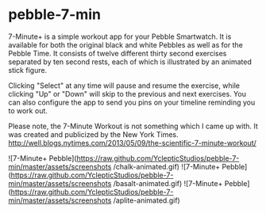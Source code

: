 # pebble-7-min
7-Minute+ is a simple workout app for your Pebble Smartwatch. It is available for both the original 
black and white Pebbles as well as for the Pebble Time. It consists of twelve different thirty 
second exercises separated by ten second rests, each of which is illustrated by an animated stick 
figure.

Clicking "Select" at any time will pause and resume the exercise, while clicking "Up" or "Down" 
will skip to the previous and next exercises. You can also configure the app to send you pins on 
your timeline reminding you to work out.

Please note, the 7-Minute Workout is not something which I came up with. It was created and 
publicized by the New York Times. 
http://well.blogs.nytimes.com/2013/05/09/the-scientific-7-minute-workout/

![7-Minute+ Pebble](https://raw.github.com/YclepticStudios/pebble-7-min/master/assets/screenshots
/chalk-animated.gif)
![7-Minute+ Pebble](https://raw.github.com/YclepticStudios/pebble-7-min/master/assets/screenshots
/basalt-animated.gif)
![7-Minute+ Pebble](https://raw.github.com/YclepticStudios/pebble-7-min/master/assets/screenshots
/aplite-animated.gif)
